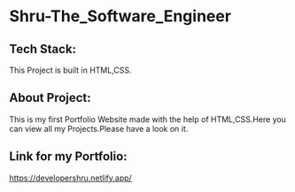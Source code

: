# Shru-The_Software_Engineer
## Tech Stack:
This Project is built in HTML,CSS.
## About Project:
This is my first Portfolio Website made with the help of HTML,CSS.Here you can view all my Projects.Please have a look on it.
## Link for my Portfolio:
https://developershru.netlify.app/

